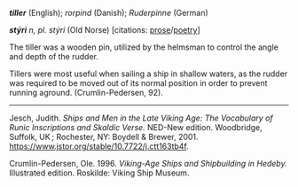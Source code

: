  
**_tiller_** (English); _rorpind_ (Danish); _Ruderpinne_ (German)

_**stýri** n, pl. stýri_ (Old Norse) [citations: [prose](https://onp.ku.dk/onp/onp.php?o76543)/[poetry](https://lexiconpoeticum.org/m.php?p=lemma&i=80522)]  

  The tiller was a wooden pin, utilized by the helmsman to control the angle and depth of the rudder. 

<div align="center">
  


</div>

  Tillers were most useful when sailing a ship in shallow waters, as the rudder was required to be moved out of its normal position in order to prevent running aground.  (Crumlin-Pedersen, 92).   

---

  Jesch, Judith. _Ships and Men in the Late Viking Age: The Vocabulary of Runic Inscriptions and Skaldic Verse._ NED-New edition. Woodbridge, Suffolk, UK ; Rochester, NY: 
Boydell & Brewer, 2001. https://www.jstor.org/stable/10.7722/j.ctt163tb4f.


  Crumlin-Pedersen, Ole. 1996. _Viking-Age Ships and Shipbuilding in Hedeby._ Illustrated edition. Roskilde: Viking Ship Museum.



